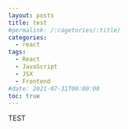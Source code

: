 ```yaml
---
layout: posts
title: test
#permalink: /:cagetories/:title/
categories:
  - react
tags:
  - React
  - JavaScript
  - JSX
  - Frontend
#date: 2021-07-31T00:00:00
toc: true
---
```


TEST